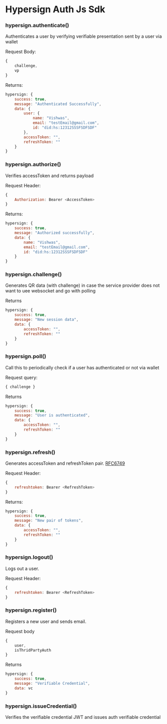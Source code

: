 # Hypersign Auth Js Sdk

### hypersign.authenticate()

Authenticates a user by verifying verifiable presentation sent by a user via wallet

Request Body:

```js
{
    challenge,
    vp
}
```

Returns:

```js
hypersign: {
    success: true,
    message: "Authenticated Successfully",
    data: {
        user: {
            name: "Vishwas",
            email: "testEmail@gmail.com",
            id: "did:hs:12312SSSFSDFSDF"
        },
        accessToken: "",
        refreshToken: ""
    }
}
```

### hypersign.authorize()

Verifies accessToken and returns payload

Request Header: 

```js
{
    Authorization: Bearer <AccessToken>
}
```

Returns:

```js
hypersign: {
    success: true,
    message: "Authorized successfully",
    data: {
        name: "Vishwas",
        email: "testEmail@gmail.com",
        id: "did:hs:12312SSSFSDFSDF"
    }
}
```

### hypersign.challenge()

Generates QR data (with challenge) in case the service provider does not want to uee websocket and go with polling

Returns

```js
hypersign: {
    success: true,
    message: "New session data",
    data: {
        accessToken: "",
        refreshToken: ""  
    }
}
```


### hypersign.poll()

Call this to periodically check if a user has authenticated or not via wallet

Request query: 

```js
{ challenge }
```

Returns

```js
hypersign: {
    success: true,
    message: "User is authenticated",
    data: {
        accessToken: "",
        refreshToken: ""
    }
}
```

### hypersign.refresh()

Generates accessToken and refreshToken pair. [RFC6749](https://www.rfc-editor.org/rfc/rfc6749#section-6)

Request Header: 

```js
{
    refreshtoken: Bearer <RefreshToken>
}
```

Returns:

```js
hypersign: {
    success: true,
    message: "New pair of tokens",
    data: {
        accessToken: "",
        refreshToken: ""
    }
}
```


### hypersign.logout()

Logs out a user.

Request Header: 

```js
{
    refreshtoken: Bearer <RefreshToken>
}
```

### hypersign.register()

Registers a new user and sends email.

Request body

```js
{
    user, 
    isThridPartyAuth
}
```

Returns

```js
hypersign: {
    success: true,
    message: "Verifiable Credential",
    data: vc
}
```


### hypersign.issueCredential()

Verifies the verifiable credential  JWT and issues auth verifiable credential